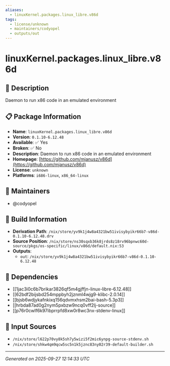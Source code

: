 ```yaml
---
aliases:
  - linuxKernel.packages.linux_libre.v86d
tags:
  - license/unknown
  - maintainers/codyopel
  - outputs/out
---
```


# linuxKernel.packages.linux_libre.v86d

## 📝 Description

Daemon to run x86 code in an emulated environment

## 📋 Package Information

- **Name**: `linuxKernel.packages.linux_libre.v86d`
- **Version**: `0.1.10-6.12.48`
- **Available**: ✅ Yes
- **Broken**: ✅ No
- **Description**: Daemon to run x86 code in an emulated environment
- **Homepage**: [https://github.com/mjanusz/v86d](https://github.com/mjanusz/v86d)
- **License**: `unknown`
- **Platforms**: `i686-linux`, `x86_64-linux`
## 👥 Maintainers

- @codyopel


## 🔧 Build Information

- **Derivation Path**: `/nix/store/yv9k1j4w8a4321bw51ivisybyikr66b7-v86d-0.1.10-6.12.48.drv`
- **Source Position**: `/nix/store/ns30sqxb36k8jrds8z18rv96bpnwc60d-source/pkgs/os-specific/linux/v86d/default.nix:53`
- **Outputs**:
  - `out`:  `/nix/store/yv9k1j4w8a4321bw51ivisybyikr66b7-v86d-0.1.10-6.12.48`

## 🔗 Dependencies

- [[1jac3i0c6b7brikar3826qf5m4gjffjn-linux-libre-6.12.48]]
- [[62bdf2bijsbd254mppbyh2jznml4wjg9-klibc-2.0.14]]
- [[bjsb6wdjykafnkixq156qdvmxhsm2bai-bash-5.3p3]]
- [[hrbda87ad0g2nym5pxbzw9ncq0vff2lj-source]]
- [[p76r0cwlf6k97ibprrpfd8xw0r8wc3nx-stdenv-linux]]

## 📁 Input Sources

- `/nix/store/l622p70vy8k5sh7y5wizi5f2mic6ynpg-source-stdenv.sh`
- `/nix/store/shkw4qm9qcw5sc5n1k5jznc83ny02r39-default-builder.sh`

---
*Generated on 2025-09-27 12:14:33 UTC*
